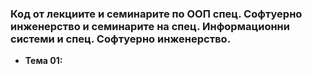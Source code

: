 ### Код от лекциите и семинарите по ООП спец. Софтуерно инженерство и семинарите на спец. Информационни системи и спец. Софтуерно инженерство.

- **Тема 01:** 
